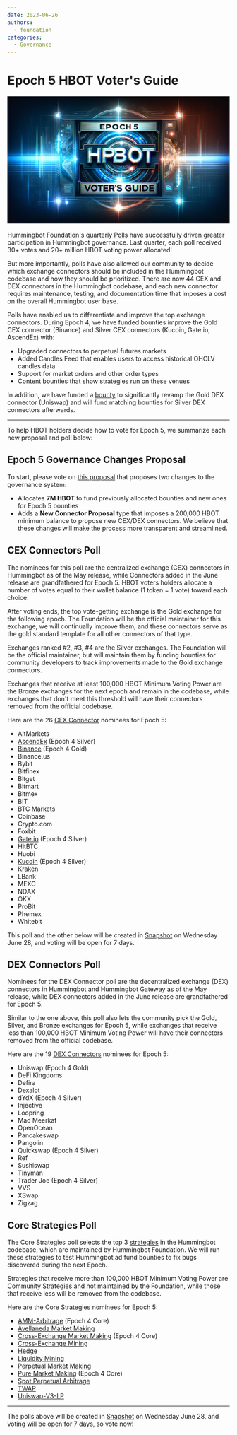 ```yaml
---
date: 2023-06-26
authors:
  - foundation
categories:
  - Governance
---
```


# Epoch 5 HBOT Voter's Guide

![](cover.webp)

Hummingbot Foundation's quarterly [Polls](https://hummingbot.org/governance/polls/) have successfully driven greater participation in Hummingbot governance. Last quarter, each poll received 30+ votes and 20+ million HBOT voting power allocated!

But more importantly, polls have also allowed our community to decide which exchange connectors should be included in the Hummingbot codebase and how they should be prioritized. There are now 44 CEX and DEX connectors in the Hummingbot codebase, and each new connector requires maintenance, testing, and documentation time that imposes a cost on the overall Hummingbot user base.

<!-- more -->

Polls have enabled us to differentiate and improve the top exchange connectors. During Epoch 4, we have funded bounties improve the Gold CEX connector (Binance) and Silver CEX connectors (Kucoin, Gate.io, AscendEx) with:

- Upgraded connectors to perpetual futures markets
- Added Candles Feed that enables users to access historical OHCLV candles data
- Support for market orders and other order types
- Content bounties that show strategies run on these venues

In addition, we have funded a [bounty](https://github.com/hummingbot/gateway/issues/112?ref=blog.hummingbot.org) to significantly revamp the Gold DEX connector (Uniswap) and will fund matching bounties for Silver DEX connectors afterwards.

---

To help HBOT holders decide how to vote for Epoch 5, we summarize each new proposal and poll below:

## Epoch 5 Governance Changes Proposal

To start, please vote on [this proposal](https://snapshot.org/?ref=blog.hummingbot.org#/hbot.eth/proposal/0xe2dd81f481f6bd84d207a7a4453c5ae820a5c2b64dab63ae746f8ce38a47a434) that proposes two changes to the governance system:

- Allocates **7M HBOT** to fund previously allocated bounties and new ones for Epoch 5 bounties
- Adds a **New Connector Proposal** type that imposes a 200,000 HBOT minimum balance to propose new CEX/DEX connectors.
We believe that these changes will make the process more transparent and streamlined.

## CEX Connectors Poll

The nominees for this poll are the centralized exchange (CEX) connectors in Hummingbot as of the May release, while Connectors added in the June release are grandfathered for Epoch 5. HBOT voters holders allocate a number of votes equal to their wallet balance (1 token = 1 vote) toward each choice.

After voting ends, the top vote-getting exchange is the Gold exchange for the following epoch. The Foundation will be the official maintainer for this exchange, we will continually improve them, and these connectors serve as the gold standard template for all other connectors of that type.

Exchanges ranked #2, #3, #4 are the Silver exchanges. The Foundation will be the official maintainer, but will maintain them by funding bounties for community developers to track improvements made to the Gold exchange connectors.

Exchanges that receive at least 100,000 HBOT Minimum Voting Power are the Bronze exchanges for the next epoch and remain in the codebase, while exchanges that don't meet this threshold will have their connectors removed from the official codebase.

Here are the 26 [CEX Connector](https://hummingbot.org/cex-connectors/) nominees for Epoch 5:

- AltMarkets
- [AscendEx](https://ascendex.com/register?inviteCode=UEIXNXKW) (Epoch 4 Silver)
- [Binance](https://www.binance.com/en/register?ref=FQQNNGCD) (Epoch 4 Gold)
- Binance.us
- Bybit
- Bitfinex
- Bitget
- Bitmart
- Bitmex
- BIT
- BTC Markets
- Coinbase
- Crypto.com
- Foxbit
- [Gate.io](https://www.gate.io/signup/5868285) (Epoch 4 Silver)
- HitBTC
- Huobi
- [Kucoin](https://www.kucoin.com/ucenter/signup?rcode=272KvRf) (Epoch 4 Silver)
- Kraken
- LBank
- MEXC
- NDAX
- OKX
- ProBit
- Phemex
- Whitebit

This poll and the other below will be created in [Snapshot](https://snapshot.org/?ref=blog.hummingbot.org#/hbot.eth) on Wednesday June 28, and voting will be open for 7 days.

## DEX Connectors Poll

Nominees for the DEX Connector poll are the decentralized exchange (DEX) connectors in Hummingbot and Hummingbot Gateway as of the May release, while DEX connectors added in the June release are grandfathered for Epoch 5.

Similar to the one above, this poll also lets the community pick the Gold, Silver, and Bronze exchanges for Epoch 5, while exchanges that receive less than 100,000 HBOT Minimum Voting Power will have their connectors removed from the official codebase.

Here are the 19 [DEX Connectors](https://hummingbot.org/dex-connectors/) nominees for Epoch 5:

- Uniswap (Epoch 4 Gold)
- DeFi Kingdoms
- Defira
- Dexalot
- dYdX (Epoch 4 Silver)
- Injective
- Loopring
- Mad Meerkat
- OpenOcean
- Pancakeswap
- Pangolin
- Quickswap (Epoch 4 Silver)
- Ref
- Sushiswap
- Tinyman
- Trader Joe (Epoch 4 Silver)
- VVS
- XSwap
- Zigzag

## Core Strategies Poll

The Core Strategies poll selects the top 3 [strategies](https://hummingbot.org/strategies/) in the Hummingbot codebase, which are maintained by Hummingbot Foundation. We will run these strategies to test Hummingbot ad fund bounties to fix bugs discovered during the next Epoch.

Strategies that receive more than 100,000 HBOT Minimum Voting Power are Community Strategies and not maintained by the Foundation, while those that receive less will be removed from the codebase.

Here are the Core Strategies nominees for Epoch 5:

- [AMM-Arbitrage](https://hummingbot.org/strategies/amm-arbitrage/) (Epoch 4 Core)
- [Avellaneda Market Making](https://hummingbot.org/strategies/avellaneda-market-making/)
- [Cross-Exchange Market Making](https://hummingbot.org/strategies/cross-exchange-market-making/) (Epoch 4 Core)
- [Cross-Exchange Mining](https://hummingbot.org/strategies/cross-exchange-mining/)
- [Hedge](https://hummingbot.org/strategies/hedge/)
- [Liquidity Mining](https://hummingbot.org/strategies/liquidity-mining/)
- [Perpetual Market Making](https://hummingbot.org/strategies/perpetual-market-making/)
- [Pure Market Making](https://hummingbot.org/strategies/pure-market-making/) (Epoch 4 Core)
- [Spot Perpetual Arbitrage](https://hummingbot.org/strategies/spot-perpetual-arbitrage/)
- [TWAP](https://hummingbot.org/strategies/twap/)
- [Uniswap-V3-LP](https://hummingbot.org/strategies/uniswap-v3-lp/)

---

The polls above will be created in [Snapshot](https://snapshot.org/?ref=blog.hummingbot.org#/hbot.eth) on Wednesday June 28, and voting will be open for 7 days, so vote now!